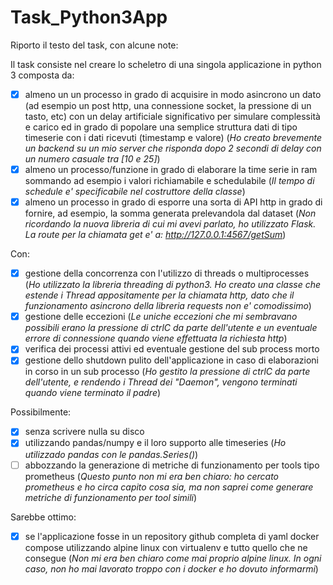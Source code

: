# Task_Python3App

Riporto il testo del task, con alcune note:

Il task consiste nel creare lo scheletro di una singola applicazione in python 3 composta da:
- [x] almeno un un processo in grado di acquisire in modo asincrono un dato (ad esempio un post http, una connessione socket, la pressione di un tasto, etc) con un delay artificiale significativo per simulare complessità e carico ed in grado di popolare una semplice struttura dati di tipo timeserie con i dati ricevuti (timestamp e valore) (_Ho creato brevemente un backend su un mio server che risponda dopo 2 secondi di delay con un numero casuale tra [10 e 25]_)
- [x] almeno un processo/funzione in grado di elaborare la time serie in ram sommando ad esempio i valori richiamabile e schedulabile (_Il tempo di schedule e' specificabile nel costruttore della classe_)
- [x] almeno un processo in grado di esporre una sorta di API http in grado di fornire, ad esempio, la somma generata prelevandola dal dataset (_Non ricordando la nuova libreria di cui mi avevi parlato, ho utilizzato Flask. La route per la chiamata get e' a: http://127.0.0.1:4567/getSum_)

Con:
- [x] gestione della concorrenza con l'utilizzo di threads o multiprocesses (_Ho utilizzato la libreria threading di python3. Ho creato una classe che estende i Thread appositamente per la chiamata http, dato che il funzionamento asincrono della libreria requests non e' comodissimo_)
- [x] gestione delle eccezioni (_Le uniche eccezioni che mi sembravano possibili erano la pressione di ctrlC da parte dell'utente e un eventuale errore di connessione quando viene effettuata la richiesta http_)
- [x] verifica dei processi attivi ed eventuale gestione del sub process morto
- [x] gestione dello shutdown pulito dell'applicazione in caso di elaborazioni in corso in un sub processo (_Ho gestito la pressione di ctrlC da parte dell'utente, e rendendo i Thread dei "Daemon", vengono terminati quando viene terminato il padre_)

Possibilmente:
- [x] senza scrivere nulla su disco
- [x] utilizzando pandas/numpy e il loro supporto alle timeseries (_Ho utilizzado pandas con le pandas.Series()_)
- [ ] abbozzando la generazione di metriche di funzionamento per tools tipo prometheus (_Questo punto non mi era ben chiaro: ho cercato prometheus e ho circa capito cosa sia, ma non saprei come generare metriche di funzionamento per tool simili_)

Sarebbe ottimo:
- [x] se l'applicazione fosse in un repository github completa di yaml docker compose utilizzando alpine linux con virtualenv e tutto quello che ne consegue (_Non mi era ben chiaro come mai proprio alpine linux. In ogni caso, non ho mai lavorato troppo con i docker e ho dovuto informarmi_)

